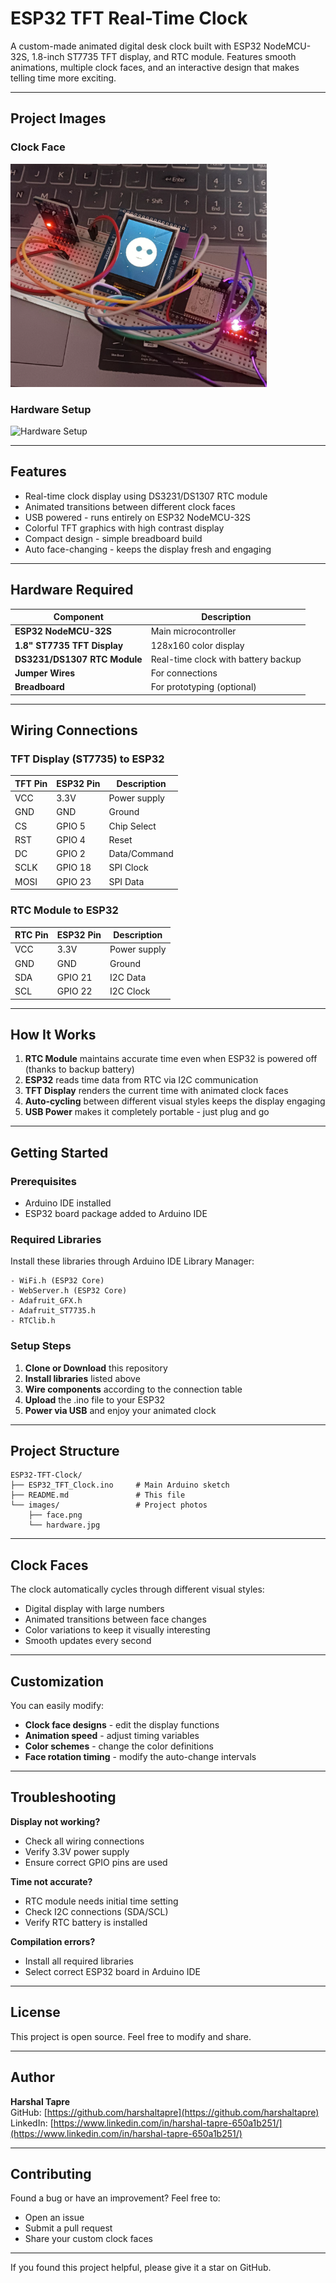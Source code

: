 # ESP32 TFT Real-Time Clock

A custom-made animated digital desk clock built with ESP32 NodeMCU-32S, 1.8-inch ST7735 TFT display, and RTC module. Features smooth animations, multiple clock faces, and an interactive design that makes telling time more exciting.

---

## Project Images

### Clock Face
![Clock Face](images/face.png)

### Hardware Setup  
![Hardware Setup](images/hardware.jpg)

---

## Features

- Real-time clock display using DS3231/DS1307 RTC module
- Animated transitions between different clock faces  
- USB powered - runs entirely on ESP32 NodeMCU-32S
- Colorful TFT graphics with high contrast display
- Compact design - simple breadboard build
- Auto face-changing - keeps the display fresh and engaging

---

## Hardware Required

| Component | Description |
|-----------|-------------|
| **ESP32 NodeMCU-32S** | Main microcontroller |
| **1.8" ST7735 TFT Display** | 128x160 color display |
| **DS3231/DS1307 RTC Module** | Real-time clock with battery backup |
| **Jumper Wires** | For connections |
| **Breadboard** | For prototyping (optional) |

---

## Wiring Connections

### TFT Display (ST7735) to ESP32
| TFT Pin | ESP32 Pin | Description |
|---------|-----------|-------------|
| VCC     | 3.3V      | Power supply |
| GND     | GND       | Ground |
| CS      | GPIO 5    | Chip Select |
| RST     | GPIO 4    | Reset |
| DC      | GPIO 2    | Data/Command |
| SCLK    | GPIO 18   | SPI Clock |
| MOSI    | GPIO 23   | SPI Data |

### RTC Module to ESP32
| RTC Pin | ESP32 Pin | Description |
|---------|-----------|-------------|
| VCC     | 3.3V      | Power supply |
| GND     | GND       | Ground |
| SDA     | GPIO 21   | I2C Data |
| SCL     | GPIO 22   | I2C Clock |

---

## How It Works

1. **RTC Module** maintains accurate time even when ESP32 is powered off (thanks to backup battery)
2. **ESP32** reads time data from RTC via I2C communication
3. **TFT Display** renders the current time with animated clock faces
4. **Auto-cycling** between different visual styles keeps the display engaging
5. **USB Power** makes it completely portable - just plug and go

---

## Getting Started

### Prerequisites
- Arduino IDE installed
- ESP32 board package added to Arduino IDE

### Required Libraries
Install these libraries through Arduino IDE Library Manager:

```
- WiFi.h (ESP32 Core)
- WebServer.h (ESP32 Core) 
- Adafruit_GFX.h
- Adafruit_ST7735.h
- RTClib.h
```

### Setup Steps
1. **Clone or Download** this repository
2. **Install libraries** listed above
3. **Wire components** according to the connection table
4. **Upload** the .ino file to your ESP32
5. **Power via USB** and enjoy your animated clock

---

## Project Structure

```
ESP32-TFT-Clock/
├── ESP32_TFT_Clock.ino     # Main Arduino sketch
├── README.md               # This file
└── images/                 # Project photos
    ├── face.png
    └── hardware.jpg
```

---

## Clock Faces

The clock automatically cycles through different visual styles:
- Digital display with large numbers
- Animated transitions between face changes
- Color variations to keep it visually interesting
- Smooth updates every second

---

## Customization

You can easily modify:
- **Clock face designs** - edit the display functions
- **Animation speed** - adjust timing variables  
- **Color schemes** - change the color definitions
- **Face rotation timing** - modify the auto-change intervals

---

## Troubleshooting

**Display not working?**
- Check all wiring connections
- Verify 3.3V power supply
- Ensure correct GPIO pins are used

**Time not accurate?**
- RTC module needs initial time setting
- Check I2C connections (SDA/SCL)
- Verify RTC battery is installed

**Compilation errors?**
- Install all required libraries
- Select correct ESP32 board in Arduino IDE

---

## License

This project is open source. Feel free to modify and share.

---

## Author

**Harshal Tapre**  
GitHub: [https://github.com/harshaltapre](https://github.com/harshaltapre)  
LinkedIn: [https://www.linkedin.com/in/harshal-tapre-650a1b251/](https://www.linkedin.com/in/harshal-tapre-650a1b251/)

---

## Contributing

Found a bug or have an improvement? Feel free to:
- Open an issue
- Submit a pull request
- Share your custom clock faces

---

If you found this project helpful, please give it a star on GitHub.
